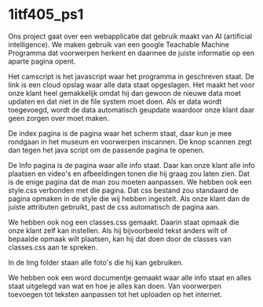 # 1itf405_ps1

Ons project gaat over een webapplicatie dat gebruik maakt van AI (artificial intelligence).
We maken gebruik van een google Teachable Machine Programma dat voorwerpen herkent en daarmee 
de juiste informatie op een aparte pagina opent.

Het camscript is het javascript waar het programma in geschreven staat.
De link is een cloud opslag waar alle data staat opgeslagen. Het maakt het voor onze klant
heel gemakkelijk omdat hij dan gewoon de nieuwe data moet updaten en dat niet in de file system
moet doen. Als er data wordt toegevoegd, wordt de data automatisch geupdate waardoor onze 
klant daar geen zorgen over moet maken.

De index pagina is de pagina waar het scherm staat, daar kun je mee rondgaan in het museum en 
voorwerpen inscannen. De knop scannen zegt dan tegen het java script om de passende pagina te 
openen.

De Info pagina is de pagina waar alle info staat. Daar kan onze klant alle info plaatsen en video's en
afbeeldingen tonen die hij graag zou laten zien. Dat is de enige pagina dat de man zou moeten aanpassen.
We hebben ook een style.css verbonden met die pagina. Dat css bestand zou standaard de pagina opmaken in
de style die wij hebben ingestelt. Als onze klant dan de juiste attributen gebruikt, past de css automatisch
de pagina aan.

We hebben ook nog een classes.css gemaakt. Daarin staat opmaak die onze klant zelf kan instellen. Als hij 
bijvoorbeeld tekst anders wilt of bepaalde opmaak wilt plaatsen, kan hij dat doen door de classes van classes.css
aan te spreken.

In de Img folder staan alle foto's die hij kan gebruiken.

We hebben ook een word documentje gemaakt waar alle info staat en alles staat uitgelegd van wat en hoe je alles kan doen.
Van voorwerpen toevoegen tot teksten aanpassen tot het uploaden op het internet.